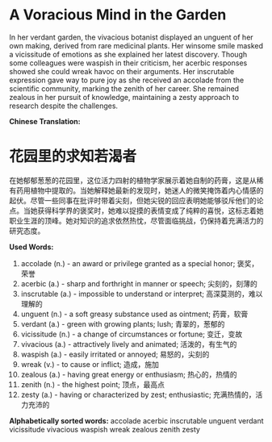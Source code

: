 

# A Voracious Mind in the Garden

In her verdant garden, the vivacious botanist displayed an unguent of her own making, derived from rare medicinal plants. Her winsome smile masked a vicissitude of emotions as she explained her latest discovery. Though some colleagues were waspish in their criticism, her acerbic responses showed she could wreak havoc on their arguments. Her inscrutable expression gave way to pure joy as she received an accolade from the scientific community, marking the zenith of her career. She remained zealous in her pursuit of knowledge, maintaining a zesty approach to research despite the challenges.

**Chinese Translation:**
# 花园里的求知若渴者

在她郁郁葱葱的花园里，这位活力四射的植物学家展示着她自制的药膏，这是从稀有药用植物中提取的。当她解释她最新的发现时，她迷人的微笑掩饰着内心情感的起伏。尽管一些同事在批评时带着尖刻，但她尖锐的回应表明她能够驳斥他们的论点。当她获得科学界的褒奖时，她难以捉摸的表情变成了纯粹的喜悦，这标志着她职业生涯的顶峰。她对知识的追求依然热忱，尽管面临挑战，仍保持着充满活力的研究态度。

**Used Words:**
1. accolade (n.) - an award or privilege granted as a special honor; 褒奖，荣誉
2. acerbic (a.) - sharp and forthright in manner or speech; 尖刻的，刻薄的
3. inscrutable (a.) - impossible to understand or interpret; 高深莫测的，难以理解的
4. unguent (n.) - a soft greasy substance used as ointment; 药膏，软膏
5. verdant (a.) - green with growing plants; lush; 青翠的，葱郁的
6. vicissitude (n.) - a change of circumstances or fortune; 变迁，变故
7. vivacious (a.) - attractively lively and animated; 活泼的，有生气的
8. waspish (a.) - easily irritated or annoyed; 易怒的，尖刻的
9. wreak (v.) - to cause or inflict; 造成，施加
10. zealous (a.) - having great energy or enthusiasm; 热心的，热情的
11. zenith (n.) - the highest point; 顶点，最高点
12. zesty (a.) - having or characterized by zest; enthusiastic; 充满热情的，活力充沛的

**Alphabetically sorted words:**
accolade
acerbic
inscrutable
unguent
verdant
vicissitude
vivacious
waspish
wreak
zealous
zenith
zesty